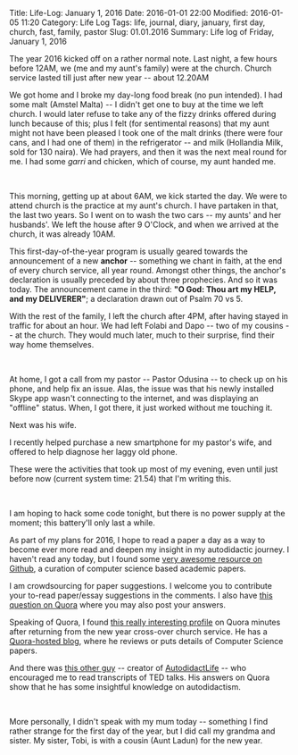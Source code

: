 Title: Life-Log: January 1, 2016
Date: 2016-01-01 22:00
Modified: 2016-01-05 11:20
Category: Life Log
Tags: life, journal, diary, january, first day, church, fast, family, pastor
Slug: 01.01.2016
Summary: Life log of Friday, January 1, 2016




The year 2016 kicked off on a rather normal note. Last night, a few hours before 12AM, we (me and my aunt's family) were at the church. Church service lasted till just after new year -- about 12.20AM


We got home and I broke my day-long food break (no pun intended). I had some malt (Amstel Malta) -- I didn't get one to buy at the time we left church. I would later refuse to take any of the fizzy drinks offered during lunch because of this; plus I felt (for sentimental reasons) that my aunt might not have been pleased I took one of the malt drinks (there were four cans, and I had one of them) in the refrigerator -- and milk (Hollandia Milk, sold for 130 naira). We had prayers, and then it was the next meal round for me. I had some _garri_ and chicken, which of course, my aunt handed me.

<br />

This morning, getting up at about 6AM, we kick started the day. We were to attend church is the practice at my aunt's church. I have partaken in that, the last two years. So I went on to wash the two cars -- my aunts' and her husbands'. We left the house after 9 O'Clock, and when we arrived at the church, it was already 10AM.

This first-day-of-the-year program is usually geared towards the announcement of a new __anchor__ -- something we chant in faith, at the end of every church service, all year round. Amongst other things, the anchor's declaration is usually preceded by about three prophecies. And so it was today. The announcement came in the third: __"O God: Thou art my HELP, and my DELIVERER"__; a declaration drawn out of Psalm 70 vs 5.

With the rest of the family, I left the church after 4PM, after having stayed in traffic for about an hour. We had left Folabi and Dapo -- two of my cousins -- at the church. They would much later, much to their surprise, find their way home themselves.

<br />

At home, I got a call from my pastor -- Pastor Odusina -- to check up on his phone, and help fix an issue. Alas, the issue was that his newly installed Skype app wasn't connecting to the internet, and was displaying an "offline" status. When, I got there, it just worked without me touching it.

Next was his wife.

I recently helped purchase a new smartphone for my pastor's wife, and offered to help diagnose her laggy old phone.

These were the activities that took up most of my evening, even until just before now (current system time: 21.54) that I'm writing this.

<br />

I am hoping to hack some code tonight, but there is no power supply at the moment; this battery'll only last a while.

As part of my plans for 2016, I hope to read a paper a day as a way to become ever more read and deepen my insight in my autodidactic journey. I haven't read any today, but I found some [very awesome resource on Github](https://github.com/papers-we-love/papers-we-love), a curation of computer science based academic papers.

I am crowdsourcing for paper suggestions. I welcome you to contribute your to-read paper/essay suggestions in the comments. I also have [this question on Quora](https://www.quora.com/What-is-a-recommended-list-of-essays-papers-to-read-one-per-day-in-2016-for-an-autodidact-who-wants-to-widen-his-horizon-but-focus-on-Soft-Engr?share=1) where you may also post your answers.

Speaking of Quora, I found [this really interesting profile](https://www.quora.com/profile/Obinna-Okechukwu) on Quora minutes after returning from the new year cross-over church service. He has a [Quora-hosted blog](https://tcsnotes.quora.com/), where he reviews or puts details of Computer Science papers.

And there was [this other guy](https://www.quora.com/profile/James-L-Moyer?share=1) -- creator of [AutodidactLife](http://www.TheAutodidactLife.com) -- who encouraged me to read transcripts of TED talks. His answers on Quora show that he has some insightful knowledge on autodidactism.

<br />

More personally, I didn't speak with my mum today -- something I find rather strange for the first day of the year, but I did call my grandma and sister. My sister, Tobi, is with a cousin (Aunt Ladun) for the new year.

